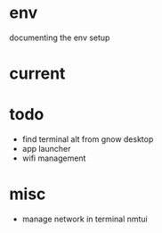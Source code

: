 # env
documenting the env setup


# current


# todo
- find terminal alt from gnow desktop
- app launcher
- wifi management


# misc 
- manage network in terminal nmtui


